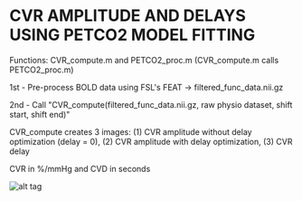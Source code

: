 # CVR AMPLITUDE AND DELAYS USING PETCO2 MODEL FITTING
Functions: CVR_compute.m and PETCO2_proc.m
(CVR_compute.m calls PETCO2_proc.m)

1st - Pre-process BOLD data using FSL's FEAT -> filtered_func_data.nii.gz

2nd - Call "CVR_compute(filtered_func_data.nii.gz, raw physio dataset, shift start, shift end)"

CVR_compute creates 3 images: (1) CVR amplitude without delay optimization (delay = 0), (2) CVR amplitude with delay optimization, (3) CVR delay

CVR in %/mmHg and CVD in seconds

![alt tag](http://url/to/img.png)
